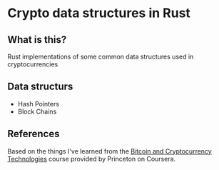 # Crypto data structures in Rust

## What is this?

Rust implementations of some common data structures used in cryptocurrencies

## Data structurs

- Hash Pointers
- Block Chains

## References

Based on the things I've learned from the [Bitcoin and Cryptocurrency Technologies](https://www.coursera.org/learn/cryptocurrency) course provided by Princeton on Coursera.
